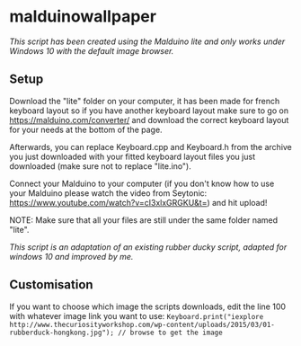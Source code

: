 # malduinowallpaper
*This script has been created using the Malduino lite and only works under Windows 10 with the default image browser.*

## Setup 
Download the "lite" folder on your computer, it has been made for french keyboard layout so if you have another keyboard layout make sure to go on https://malduino.com/converter/ and download the correct keyboard layout for your needs at the bottom of the page.

Afterwards, you can replace Keyboard.cpp and Keyboard.h from the archive you just downloaded with your fitted keyboard layout files you just downloaded (make sure not to replace "lite.ino").

Connect your Malduino to your computer (if you don't know how to use your Malduino please watch the video from Seytonic: https://www.youtube.com/watch?v=cI3xlxGRGKU&t=) and hit upload!

NOTE: Make sure that all your files are still under the same folder named "lite".

*This script is an adaptation of an existing rubber ducky script, adapted for windows 10 and improved by me.*

## Customisation
If you want to choose which image the scripts downloads, edit the line 100 with whatever image link you want to use:
```Keyboard.print("iexplore http://www.thecuriosityworkshop.com/wp-content/uploads/2015/03/01-rubberduck-hongkong.jpg"); // browse to get the image```
